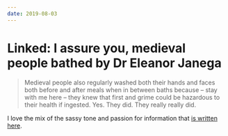 ```yaml
---
date: 2019-08-03
---
```


# Linked: I assure you, medieval people bathed by Dr Eleanor Janega

> Medieval people also regularly washed both their hands and faces both before and after meals when in between baths because – stay with me here – they knew that first and grime could be hazardous to their health if ingested. Yes. They did. They really really did.

I love the mix of the sassy tone and passion for information that [is written here](https://going-medieval.com/2019/08/02/i-assure-you-medieval-people-bathed/).
